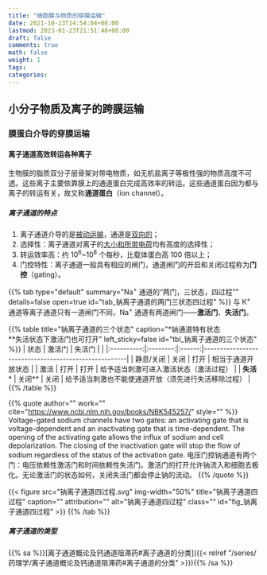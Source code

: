 ```yaml
---
title: "细胞膜与物质的穿膜运输"
date: 2021-10-23T14:54:04+08:00
lastmod: 2023-01-23T21:51:48+08:00
draft: false
comments: true
math: false
weight: 1
tags:
categories:
---
```


## 小分子物质及离子的跨膜运输

### 膜蛋白介导的穿膜运输

#### 离子通道高效转运各种离子

生物膜的脂质双分子层骨架对带电物质，如无机盐离子等极性强的物质高度不可透。这些离子主要依靠膜上的通道蛋白完成高效率的转运。这些通道蛋白因为都与离子的转运有关，故又称**通道蛋白**（ion channel）。

##### 离子通道的特点

1. 离子通道介导的是<ins>被动运输</ins>，通道是<ins>双向的</ins>；
2. 选择性：离子通道对离子的<ins>大小和所带电荷</ins>均有高度的选择性；
3. 转运效率高：约 10<sup>6</sup>~10<sup>8</sup> 个每秒，比载体蛋白高 100 倍以上；
4. 门控特性：离子通道一般具有相应的闸门，通道闸门的开启和关闭过程称为**门控**（gating）。

{{% tab type="default" summary="Na<sup>+</sup> 通道的“两门，三状态，四过程”" details=false open=true id="tab_钠离子通道的两门三状态四过程" %}}
与 K<sup>+</sup> 通道等离子通道只有一道闸门不同，Na<sup>+</sup> 通道有两道闸门——**激活门**、**失活门**。

{{% table title="钠离子通道的三个状态" caption="\*钠通道特有状态<br/>\*\*失活状态下激活门也可打开" left_sticky=false id="tbl_钠离子通道的三个状态" %}}
|    状态    |  激活门  | 失活门 |                                                      |
|:----------:|:--------:|:------:|------------------------------------------------------|
|  静息/关闭 |   关闭   |  打开  | 相当于通道开放状态                                   |
|    激活    |   打开   |  打开  | 给予适当刺激可进入激活状态（激活过程）               |
| **失活**\* | 关闭\*\* |  关闭  | 给予适当刺激也不能使通道开放（须先进行失活移除过程） |
{{% /table %}}

{{% quote author="" work="" cite="https://www.ncbi.nlm.nih.gov/books/NBK545257/" style="" %}}
Voltage-gated sodium channels have two gates: an activating gate that is voltage-dependent and an inactivating gate that is time-dependent. The opening of the activating gate allows the influx of sodium and cell depolarization. The closing of the inactivation gate will stop the flow of sodium regardless of the status of the activation gate.
电压门控钠通道有两个门：电压依赖性激活门和时间依赖性失活门。激活门的打开允许钠流入和细胞去极化。无论激活门的状态如何，关闭失活门都会停止钠的流动。
{{% /quote %}}

{{< figure src="钠离子通道四过程.svg" img-width="50%" title="钠离子通道四过程" caption="" attribution="" alt="钠离子通道四过程" class="" id="fig_钠离子通道四过程" >}}
{{% /tab %}}

##### 离子通道的类型

{{% sa %}}[离子通道概论及钙通道阻滞药#离子通道的分类]({{< relref "/series/药理学/离子通道概论及钙通道阻滞药#离子通道的分类" >}}){{% /sa %}}
